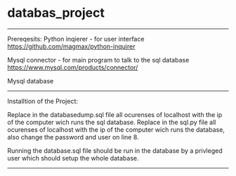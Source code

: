 # databas_project


--------------------------------------------------------------------
Prereqesits:
Python inqierer - for user interface
https://github.com/magmax/python-inquirer

Mysql connector - for main program to talk to the sql database
https://www.mysql.com/products/connector/

Mysql database

--------------------------------------------------------------------
Installtion of the Project:

Replace in the databasedump.sql file all ocurenses of localhost with the ip of the computer wich runs the sql database.
Replace in the sql.py file all ocurenses of localhost with the ip of the computer wich runs the database, also change the password and user on line 8.

Running the database.sql file should be run in the database by a privleged user which should setup the whole database.

-------------------------------------------------------------------
